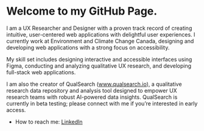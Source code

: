 # Welcome to my GitHub Page. 
I am a UX Researcher and Designer with a proven track record of creating intuitive, user-centered web applications with delightful user experiences. I currently work at Environment and Climate Change Canada, designing and developing web applications with a strong focus on accessibility.

My skill set includes designing interactive and accessible interfaces using Figma, conducting and analyzing qualitative UX research, and developing full-stack web applications.

I am also the creator of QualSearch (www.qualsearch.io), a qualitative research data repository and analysis tool designed to empower UX research teams with robust AI-powered data insights. QualSearch is currently in beta testing; please connect with me if you’re interested in early access.

- How to reach me: [LinkedIn](https://www.linkedin.com/in/mdhasaniqbal)
